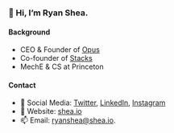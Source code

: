 ### 👋 Hi, I’m Ryan Shea.

#### Background

- CEO & Founder of [Opus](https://www.opuswallet.com/)
- Co-founder of [Stacks](https://www.stacks.co/)
- MechE & CS at Princeton

#### Contact

- 🐤 Social Media: [Twitter](https://twitter.com/ryaneshea), [LinkedIn](https://www.linkedin.com/in/ryaneshea/), [Instagram](https://www.instagram.com/ryaneshea/)
- 🔗 Website: [shea.io](https://www.shea.io/)
- 📫 Email: [ryanshea@shea.io](mailto:ryanshea@shea.io).
